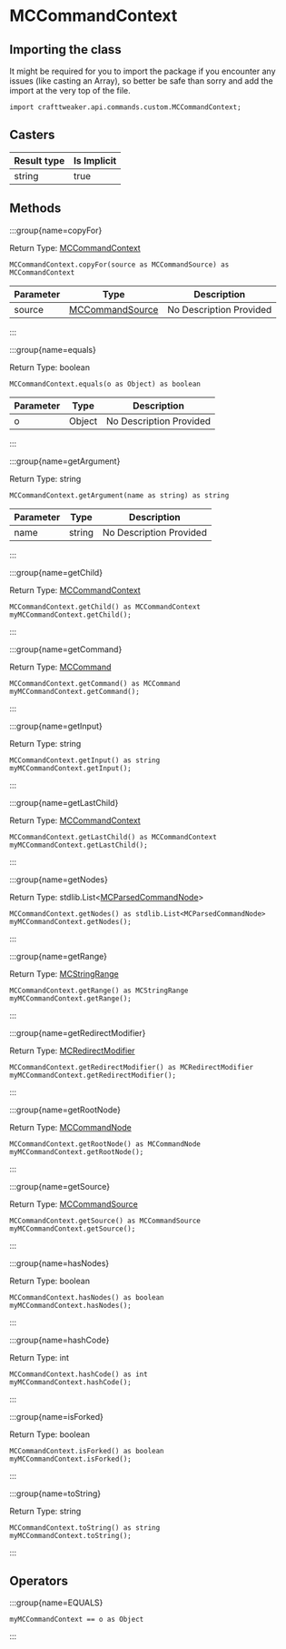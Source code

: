 # MCCommandContext

## Importing the class

It might be required for you to import the package if you encounter any issues (like casting an Array), so better be safe than sorry and add the import at the very top of the file.
```zenscript
import crafttweaker.api.commands.custom.MCCommandContext;
```


## Casters

| Result type | Is Implicit |
|-------------|-------------|
| string | true |

## Methods

:::group{name=copyFor}

Return Type: [MCCommandContext](/vanilla/api/commands/custom/MCCommandContext)

```zenscript
MCCommandContext.copyFor(source as MCCommandSource) as MCCommandContext
```

| Parameter | Type | Description |
|-----------|------|-------------|
| source | [MCCommandSource](/vanilla/api/commands/custom/MCCommandSource) | No Description Provided |


:::

:::group{name=equals}

Return Type: boolean

```zenscript
MCCommandContext.equals(o as Object) as boolean
```

| Parameter | Type | Description |
|-----------|------|-------------|
| o | Object | No Description Provided |


:::

:::group{name=getArgument}

Return Type: string

```zenscript
MCCommandContext.getArgument(name as string) as string
```

| Parameter | Type | Description |
|-----------|------|-------------|
| name | string | No Description Provided |


:::

:::group{name=getChild}

Return Type: [MCCommandContext](/vanilla/api/commands/custom/MCCommandContext)

```zenscript
MCCommandContext.getChild() as MCCommandContext
myMCCommandContext.getChild();
```

:::

:::group{name=getCommand}

Return Type: [MCCommand](/vanilla/api/commands/custom/MCCommand)

```zenscript
MCCommandContext.getCommand() as MCCommand
myMCCommandContext.getCommand();
```

:::

:::group{name=getInput}

Return Type: string

```zenscript
MCCommandContext.getInput() as string
myMCCommandContext.getInput();
```

:::

:::group{name=getLastChild}

Return Type: [MCCommandContext](/vanilla/api/commands/custom/MCCommandContext)

```zenscript
MCCommandContext.getLastChild() as MCCommandContext
myMCCommandContext.getLastChild();
```

:::

:::group{name=getNodes}

Return Type: stdlib.List&lt;[MCParsedCommandNode](/vanilla/api/commands/custom/MCParsedCommandNode)&gt;

```zenscript
MCCommandContext.getNodes() as stdlib.List<MCParsedCommandNode>
myMCCommandContext.getNodes();
```

:::

:::group{name=getRange}

Return Type: [MCStringRange](/vanilla/api/commands/custom/MCStringRange)

```zenscript
MCCommandContext.getRange() as MCStringRange
myMCCommandContext.getRange();
```

:::

:::group{name=getRedirectModifier}

Return Type: [MCRedirectModifier](/vanilla/api/commands/custom/MCRedirectModifier)

```zenscript
MCCommandContext.getRedirectModifier() as MCRedirectModifier
myMCCommandContext.getRedirectModifier();
```

:::

:::group{name=getRootNode}

Return Type: [MCCommandNode](/vanilla/api/commands/custom/MCCommandNode)

```zenscript
MCCommandContext.getRootNode() as MCCommandNode
myMCCommandContext.getRootNode();
```

:::

:::group{name=getSource}

Return Type: [MCCommandSource](/vanilla/api/commands/custom/MCCommandSource)

```zenscript
MCCommandContext.getSource() as MCCommandSource
myMCCommandContext.getSource();
```

:::

:::group{name=hasNodes}

Return Type: boolean

```zenscript
MCCommandContext.hasNodes() as boolean
myMCCommandContext.hasNodes();
```

:::

:::group{name=hashCode}

Return Type: int

```zenscript
MCCommandContext.hashCode() as int
myMCCommandContext.hashCode();
```

:::

:::group{name=isForked}

Return Type: boolean

```zenscript
MCCommandContext.isForked() as boolean
myMCCommandContext.isForked();
```

:::

:::group{name=toString}

Return Type: string

```zenscript
MCCommandContext.toString() as string
myMCCommandContext.toString();
```

:::


## Operators

:::group{name=EQUALS}

```zenscript
myMCCommandContext == o as Object
```

:::


